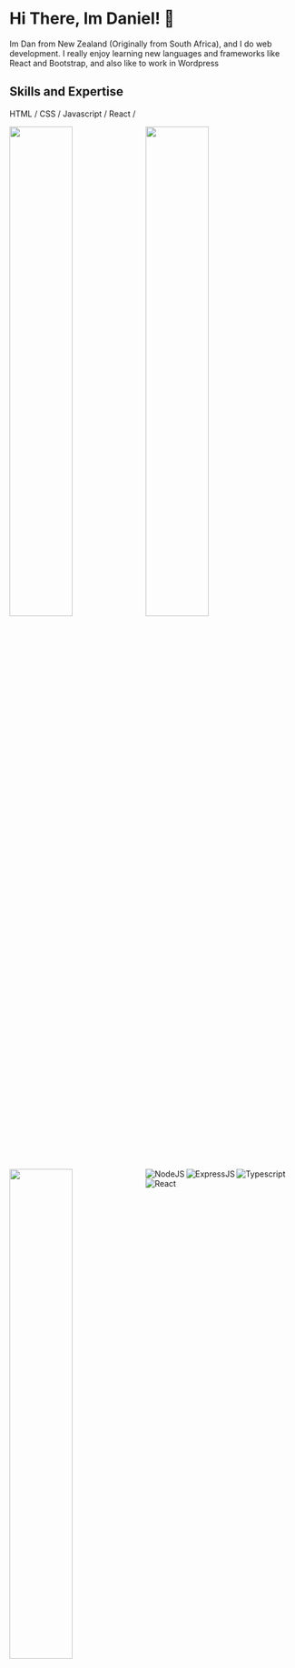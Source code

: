 # Hi There, Im Daniel! 👋
Im Dan from New Zealand (Originally from South Africa), and I do web development. I really enjoy learning new languages and frameworks like React and Bootstrap, and also like to work in Wordpress

## Skills and Expertise

HTML / CSS / Javascript / React / 

<img align="left" width="47%" src="https://github-readme-stats.vercel.app/api?username=onenterframe01&show_icons=true&theme=light"/>

<img align="left" width="47%"  src="https://github-readme-stats.vercel.app/api/top-langs/?username=onenterframe01&layout=compact/">

<img align="left" width="47%"  src="https://github-readme-stats.vercel.app/api/pin/?username=anuraghazra&repo=github-readme-stats/">


<img alt="NodeJS" align="left" src="https://img.shields.io/badge/node.js-6DA55F?style=for-the-badge&logo=node.js&logoColor=white" />
<img alt="ExpressJS" align="left" src="https://img.shields.io/badge/express.js-%23404d59.svg?style=for-the-badge&logo=express&logoColor=%2361DAFB" />
<img alt="Typescript" align="left" src="https://img.shields.io/badge/typescript-%23007ACC.svg?style=for-the-badge&logo=typescript&logoColor=white" />
<img alt="React" align="left" src="https://img.shields.io/badge/react-%2320232a.svg?style=for-the-badge&logo=react&logoColor=%2361DAFB" />


